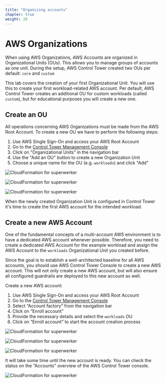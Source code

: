 ```yaml
---
title: "Organizing accounts"
chapter: true
weight: 20
---
```


# AWS Organizations

When using AWS Organizations, AWS Accounts are organized in Organizational Units (OUs). This allows you to manage groups of accounts as one unit. During the setup, AWS Control Tower created two OUs per default: `core` and `custom`

This lab covers the creation of your first Organizational Unit. You will use this to create your first workload-related AWS account. Per default, AWS Control Tower creates an additional OU for custom workloads (called `custom`), but for educational purposes you will create a new one.

## Create an OU

All operations concerning AWS Organizations must be made from the AWS Root Account. To create a new OU we have to perform the following steps:

1. Use AWS Single Sign-On and access your AWS Root Account
1. Go to the [Control Tower Management Console](https://eu-central-1.console.aws.amazon.com/controltower/home/dashboard?region=eu-central-1)
1. Click on "Organizational Units" in the navigation bar
1. Use the "Add an OU" button to create a new Organization Unit
1. Choose a unique name for the OU (e.g. `workloads`) and click "Add"

![CloudFormation for superwerker](/screenshots/org/ou-list.png)

![CloudFormation for superwerker](/screenshots/org/ou-create.png)

![CloudFormation for superwerker](/screenshots/org/ou-pending.png)

When the newly created Organization Unit is configured in Control Tower it's time to create the first AWS account for the intended workload.

## Create a new AWS Account

One of the fundamental concepts of a multi-account AWS environment is to have a dedicated AWS account whenever possible. Therefore, you need to create a dedicated AWS Account for the example workload and assign the AWS Account to the `workloads` Organizational Unit you created before.

Since the goal is to establish a well-architected baseline for all AWS accounts, you should use AWS Control Tower Console to create a new AWS account. This will not only create a new AWS account, but will also ensure all configured guardrails are deployed to this new account as well.

Create a new AWS account:

1. Use AWS Single Sign-On and access your AWS Root Account
1. Go to the [Control Tower Management Console](https://eu-central-1.console.aws.amazon.com/controltower/home/dashboard?region=eu-central-1)
1. Select “Account factory” from the navigation bar
1. Click on “Enroll account”
1. Provide the necessary details and select the `workloads` OU
1. Click on “Enroll account” to start the account creation process

![CloudFormation for superwerker](/screenshots/org/account-factory.png)

![CloudFormation for superwerker](/screenshots/org/account-create.png)

![CloudFormation for superwerker](/screenshots/org/account-create-filled.png)

It will take some time until the new account is ready. You can check the status on the "Accounts" overview of the AWS Control Tower console.

![CloudFormation for superwerker](/screenshots/org/account-pending.png)
